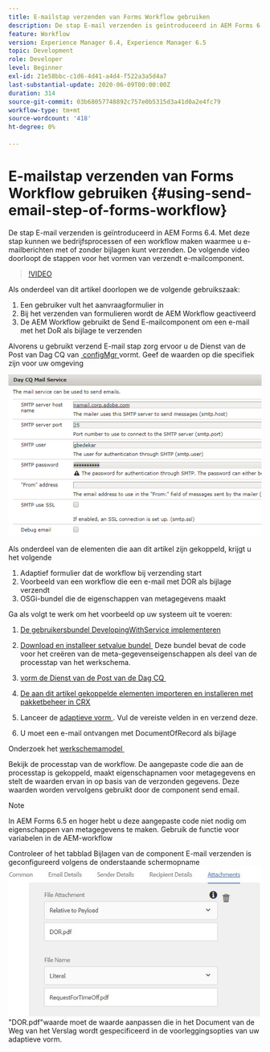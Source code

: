 ```yaml
---
title: E-mailstap verzenden van Forms Workflow gebruiken
description: De stap E-mail verzenden is geïntroduceerd in AEM Forms 6.4. Met deze stap kunnen we bedrijfsprocessen of een workflow maken waarmee u e-mailberichten met of zonder bijlagen kunt verzenden. De volgende video doorloopt de stappen voor het vormen verzendt e-mailcomponent
feature: Workflow
version: Experience Manager 6.4, Experience Manager 6.5
topic: Development
role: Developer
level: Beginner
exl-id: 21e58bbc-c1d6-4d41-a4d4-f522a3a5d4a7
last-substantial-update: 2020-06-09T00:00:00Z
duration: 314
source-git-commit: 03b68057748892c757e0b5315d3a41d0a2e4fc79
workflow-type: tm+mt
source-wordcount: '418'
ht-degree: 0%

---
```


# E-mailstap verzenden van Forms Workflow gebruiken {#using-send-email-step-of-forms-workflow}

De stap E-mail verzenden is geïntroduceerd in AEM Forms 6.4. Met deze stap kunnen we bedrijfsprocessen of een workflow maken waarmee u e-mailberichten met of zonder bijlagen kunt verzenden. De volgende video doorloopt de stappen voor het vormen van verzendt e-mailcomponent.

>[!VIDEO](https://video.tv.adobe.com/v/21499?quality=12&learn=on)

Als onderdeel van dit artikel doorlopen we de volgende gebruikszaak:

1. Een gebruiker vult het aanvraagformulier in
1. Bij het verzenden van formulieren wordt de AEM Workflow geactiveerd
1. De AEM Workflow gebruikt de Send E-mailcomponent om een e-mail met het DoR als bijlage te verzenden

Alvorens u gebruikt verzend E-mail stap zorg ervoor u de Dienst van de Post van Dag CQ van [&#x200B; configMgr &#x200B;](http://localhost:4502/system/console/configMgr) vormt. Geef de waarden op die specifiek zijn voor uw omgeving

![&#x200B; vorm de Dienst van de Post van de Dag CQ &#x200B;](assets/mailservice.png)

Als onderdeel van de elementen die aan dit artikel zijn gekoppeld, krijgt u het volgende

1. Adaptief formulier dat de workflow bij verzending start
1. Voorbeeld van een workflow die een e-mail met DOR als bijlage verzendt
1. OSGi-bundel die de eigenschappen van metagegevens maakt

Ga als volgt te werk om het voorbeeld op uw systeem uit te voeren:

1. [De gebruikersbundel DevelopingWithService implementeren](/help/forms/assets/common-osgi-bundles/DevelopingWithServiceUser.jar)

1. [&#x200B; Download en installeer setvalue bundel &#x200B;](/help/forms/assets/common-osgi-bundles/SetValueApp.core-1.0-SNAPSHOT.jar) Deze bundel bevat de code voor het creëren van de meta-gegevenseigenschappen als deel van de processtap van het werkschema.
1. [&#x200B; vorm de Dienst van de Post van de Dag CQ &#x200B;](https://helpx.adobe.com/nl/experience-manager/6-5/sites/administering/using/notification.html)
1. [De aan dit artikel gekoppelde elementen importeren en installeren met pakketbeheer in CRX](assets/emaildoraemformskt.zip)
1. Lanceer de [&#x200B; adaptieve vorm &#x200B;](http://localhost:4502/content/dam/formsanddocuments/helpx/timeoffrequestform/jcr:content?wcmmode=disabled). Vul de vereiste velden in en verzend deze.
1. U moet een e-mail ontvangen met DocumentOfRecord als bijlage

Onderzoek het [&#x200B; werkschemamodel &#x200B;](http://localhost:4502/editor.html/conf/global/settings/workflow/models/emaildor.html)

Bekijk de processtap van de workflow. De aangepaste code die aan de processtap is gekoppeld, maakt eigenschapnamen voor metagegevens en stelt de waarden ervan in op basis van de verzonden gegevens. Deze waarden worden vervolgens gebruikt door de component send email.

>[!NOTE]
>
>In AEM Forms 6.5 en hoger hebt u deze aangepaste code niet nodig om eigenschappen van metagegevens te maken. Gebruik de functie voor variabelen in de AEM-workflow

Controleer of het tabblad Bijlagen van de component E-mail verzenden is geconfigureerd volgens de onderstaande schermopname
![&#x200B; verzendt E-mail het Lusje van de Bijlage van de Bijlage &#x200B;](assets/sendemailcomponentconfigure.jpg) &quot;DOR.pdf&quot;waarde moet de waarde aanpassen die in het Document van de Weg van het Verslag wordt gespecificeerd in de voorleggingsopties van uw adaptieve vorm.
